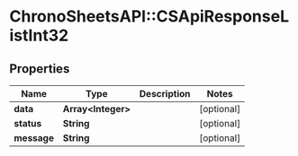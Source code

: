 # ChronoSheetsAPI::CSApiResponseListInt32

## Properties
Name | Type | Description | Notes
------------ | ------------- | ------------- | -------------
**data** | **Array&lt;Integer&gt;** |  | [optional] 
**status** | **String** |  | [optional] 
**message** | **String** |  | [optional] 


